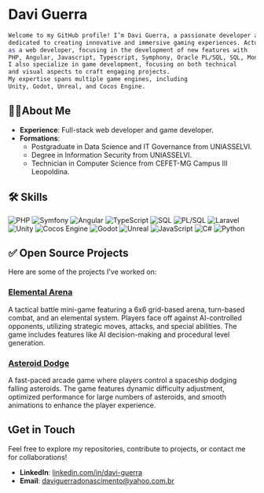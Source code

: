 # Davi Guerra

```bash
Welcome to my GitHub profile! I’m Davi Guerra, a passionate developer and avid gamer,
dedicated to creating innovative and immersive gaming experiences. Actually working
as a web developer, focusing in the development of new features with
PHP, Angular, Javascript, Typescript, Symphony, Oracle PL/SQL, SQL, MongoDB.
I also specialize in game development, focusing on both technical
and visual aspects to craft engaging projects.
My expertise spans multiple game engines, including
Unity, Godot, Unreal, and Cocos Engine. 
```

## 👨‍💻About Me

- **Experience**: Full-stack web developer and game developer.
- **Formations**:
  - Postgraduate in Data Science and IT Governance from UNIASSELVI.
  - Degree in Information Security from UNIASSELVI.
  - Technician in Computer Science from CEFET-MG Campus III Leopoldina.

## 🛠 Skills
![PHP](https://img.shields.io/badge/PHP-8993be?style=for-the-badge&logo=php&logoColor=white)
![Symfony](https://img.shields.io/badge/Symfony-000000?style=for-the-badge&logo=symfony&logoColor=white)
![Angular](https://img.shields.io/badge/Angular-E23237?style=for-the-badge&logo=angular&logoColor=white)
![TypeScript](https://img.shields.io/badge/TypeScript-3178C6?style=for-the-badge&logo=typescript&logoColor=white)
![SQL](https://img.shields.io/badge/SQL-4479A1?style=for-the-badge&logo=postgresql&logoColor=white)
![PL/SQL](https://img.shields.io/badge/PL%2FSQL-FF6A00?style=for-the-badge&logo=oracle&logoColor=white)
![Laravel](https://img.shields.io/badge/Laravel-FF2D20?style=for-the-badge&logo=laravel&logoColor=white)
![Unity](https://img.shields.io/badge/Unity-000000?style=for-the-badge&logo=unity&logoColor=white)
![Cocos Engine](https://img.shields.io/badge/Cocos%20Engine-4eac30?style=for-the-badge&logo=cocos&logoColor=white)
![Godot](https://img.shields.io/badge/Godot-358A91?style=for-the-badge&logo=godot&logoColor=white)
![Unreal](https://img.shields.io/badge/Unreal%20Engine-0e1128?style=for-the-badge&logo=unrealengine&logoColor=white)
![JavaScript](https://img.shields.io/badge/JavaScript-F7DF1E?style=for-the-badge&logo=javascript&logoColor=black)
![C#](https://img.shields.io/badge/C%23-239120?style=for-the-badge&logo=csharp&logoColor=white)
![Python](https://img.shields.io/badge/Python-3776AB?style=for-the-badge&logo=python&logoColor=white)

## ✅ Open Source Projects

Here are some of the projects I've worked on:

### [Elemental Arena](https://github.com/daviguerra/elemental-arena)
A tactical battle mini-game featuring a 6x6 grid-based arena, turn-based combat, and an elemental system. Players face off against AI-controlled opponents, utilizing strategic moves, attacks, and special abilities. The game includes features like AI decision-making and procedural level generation.

### [Asteroid Dodge](https://github.com/daviguerra/asteroid-dodge)
A fast-paced arcade game where players control a spaceship dodging falling asteroids. The game features dynamic difficulty adjustment, optimized performance for large numbers of asteroids, and smooth animations to enhance the player experience.

## 📞Get in Touch

Feel free to explore my repositories, contribute to projects, or contact me for collaborations! 

- **LinkedIn**: [linkedin.com/in/davi-guerra](https://www.linkedin.com/in/davi-guerra)
- **Email**: [daviguerradonascimento@yahoo.com.br](mailto:daviguerradonascimento@yahoo.com.br)
